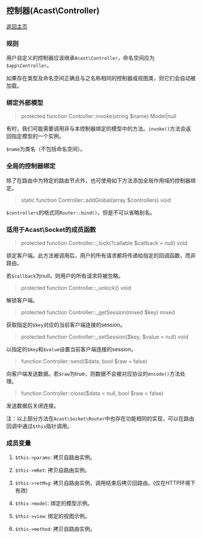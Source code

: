 ## 控制器(Acast\\Controller)

[返回主页](../Readme.md)

### 规则

用户自定义的控制器应该继承`Acast\Controller`，命名空间应为`$app\Controller`。

如果存在类型及命名空间正确且与之名称相同的控制器或视图类，则它们会自动被加载。

### 绑定外部模型

> protected function Controller::invoke(string \$name) Model|null

有时，我们可能需要调用非与本控制器绑定的模型中的方法。`invoke()`方法会返回指定模型的一个实例。

`$name`为类名（不包括命名空间）。

### 全局的控制器绑定

除了在路由中为特定的路由节点外，也可使用如下方法添加全局作用域的控制器绑定。

> static function Controller::addGlobal(array \$controllers) void

`$controllers`的格式同`Router::bind()`，但是不可以省略别名。

### 适用于Acast\\Socket的成员函数

> protected function Controller::_lock(?callable \$callback = null) void

锁定客户端。此方法被调用后，用户的所有请求都将传递给指定的回调函数，而非路由。

若`$callback`为null，则用户的所有请求将被忽略。

> protected function Controller::_unlock() void

解锁客户端。

> protected function Controller::_getSession(mixed \$key) mixed

获取指定的`$key`对应的当前客户端连接的session。

> protected function Controller::_setSession(\$key, \$value = null) void

以指定的`$key`和`$value`设置当前客户端连接的session。

> function Controller::send(\$data, bool \$raw = false)

向客户端发送数据。若`$raw`为true，则数据不会被对应协议的`encode()`方法处理。

> function Controller::close(\$data = null, bool \$raw = false)

发送数据后关闭连接。

注：以上部分方法在`Acast\Socket\Router`中也存在功能相同的实现，可以在路由回调中通过`$this`指针调用。

### 成员变量

1. `$this->params`: 拷贝自路由实例。

2. `$this->mRet`: 拷贝自路由实例。

3. `$this->retMsg`: 拷贝自路由实例，调用结束后拷贝回路由。\(仅在HTTP环境下有效\)

4. `$this->model`: 绑定的模型示例。

5. `$this->view`: 绑定的视图示例。

6. `$this->method`: 拷贝自路由实例。